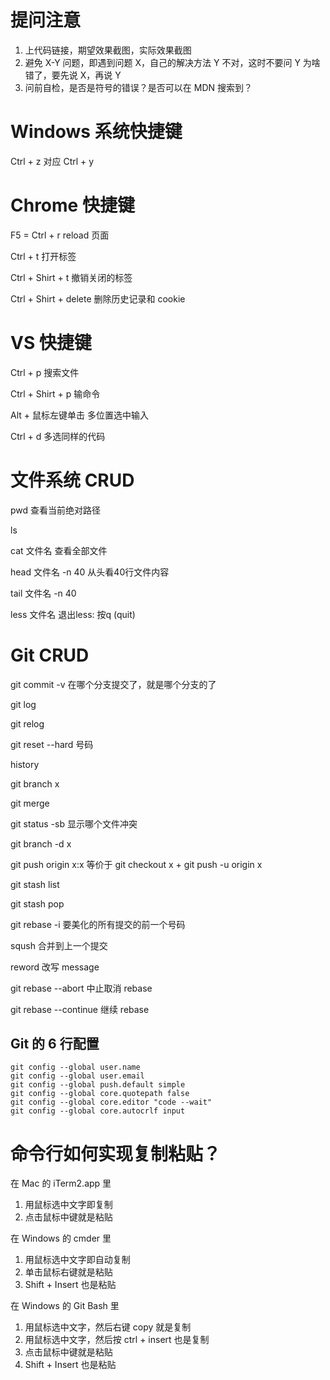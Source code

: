 # 提问注意

1. 上代码链接，期望效果截图，实际效果截图
2. 避免 X-Y 问题，即遇到问题 X，自己的解决方法 Y 不对，这时不要问 Y 为啥错了，要先说 X，再说 Y
3. 问前自检，是否是符号的错误？是否可以在 MDN 搜索到？



# Windows 系统快捷键

Ctrl + z 对应 Ctrl + y



# Chrome 快捷键

F5 = Ctrl + r  reload 页面

Ctrl + t 打开标签

Ctrl + Shirt + t 撤销关闭的标签

Ctrl + Shirt + delete 删除历史记录和 cookie



# VS 快捷键

Ctrl + p 搜索文件

Ctrl + Shirt + p 输命令

Alt + 鼠标左键单击 多位置选中输入

Ctrl + d 多选同样的代码

# 文件系统 CRUD

pwd 查看当前绝对路径

ls

cat 文件名 查看全部文件

head 文件名 -n 40 从头看40行文件内容

tail 文件名 -n 40

less 文件名 退出less: 按q (quit)



# Git CRUD

git commit -v 在哪个分支提交了，就是哪个分支的了

git log

git relog

git reset --hard 号码

history

git branch x

git merge

git status -sb 显示哪个文件冲突

git branch -d x

git push origin x:x  等价于 git checkout x + git push -u origin x

git stash list

git stash pop

git rebase -i 要美化的所有提交的前一个号码

   sqush 合并到上一个提交

   reword 改写 message

git rebase --abort 中止取消 rebase

git rebase --continue 继续 rebase

##  Git 的 6 行配置

```
git config --global user.name
git config --global user.email
git config --global push.default simple
git config --global core.quotepath false
git config --global core.editor "code --wait"
git config --global core.autocrlf input
```

# 命令行如何实现复制粘贴？

在 Mac 的 iTerm2.app 里

1. 用鼠标选中文字即复制
2. 点击鼠标中键就是粘贴

在 Windows 的 cmder 里

1. 用鼠标选中文字即自动复制
2. 单击鼠标右键就是粘贴
3. Shift + Insert 也是粘贴

在 Windows 的 Git Bash 里

1. 用鼠标选中文字，然后右键 copy 就是复制
2. 用鼠标选中文字，然后按 ctrl + insert 也是复制
3. 点击鼠标中键就是粘贴
4. Shift + Insert 也是粘贴
